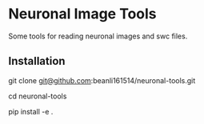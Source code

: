 # Neuronal Image Tools

Some tools for reading neuronal images and swc files.

## Installation 

git clone git@github.com:beanli161514/neuronal-tools.git

cd neuronal-tools

pip install -e .

